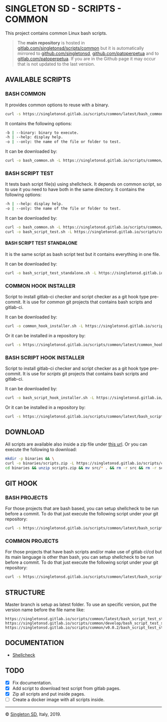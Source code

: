 # SINGLETON SD - SCRIPTS - COMMON

This project contains common Linux bash scripts.

> The **main repository** is hosted in [gitlab.com/singletonsd/scripts/common](https://gitlab.com/singletonsd/scripts/common.git) but it is automatically mirrored to [github.com/singletonsd](https://github.com/singletonsd/scripts-common.git), [github.com/patoperpetua](https://github.com/patoperpetua/scripts-common.git) and to [gitlab.com/patoperpetua](https://gitlab.com/patoperpetua/scripts-common.git). If you are in the Github page it may occur that is not updated to the last version.

## AVAILABLE SCRIPTS

### BASH COMMON

It provides common options to reuse with a binary.

```bash
curl -s https://singletonsd.gitlab.io/scripts/common/latest/bash_common.sh | bash /dev/stdin -b="${BINARY_NAME}"
```

It contains the following options:

```bash
-b | --binary: binary to execute.
-h | --help: display help.
-o | --only: the name of the file or folder to test.
```

It can be downloaded by:

```bash
curl -o bash_common.sh -L https://singletonsd.gitlab.io/scripts/common/latest/bash_common.sh
```

### BASH SCRIPT TEST

It tests bash script file(s) using shellcheck. It depends on common script, so to use it you need to have both in the same directory. It contains the following options:

```bash
-h | --help: display help.
-o | --only: the name of the file or folder to test.
```

It can be downloaded by:

```bash
curl -o bash_common.sh -L https://singletonsd.gitlab.io/scripts/common/latest/bash_common.sh && \
curl -o bash_script_test.sh -L https://singletonsd.gitlab.io/scripts/common/latest/bash_script_test.sh
```

#### BASH SCRIPT TEST STANDALONE

It is the same script as bash script test but it contains everything in one file.

It can be downloaded by:

```bash
curl -o bash_script_test_standalone.sh -L https://singletonsd.gitlab.io/scripts/common/latest/bash_script_test_standalone.sh
```

### COMMON HOOK INSTALLER

Script to install gitlab-ci checker and script checker as a git hook type pre-commit. It is use for *common* git projects that contains bash scripts and gitlab-ci.

It can be downloaded by:

```bash
curl -o common_hook_installer.sh -L https://singletonsd.gitlab.io/scripts/common/latest/common_hook_installer.sh
```

Or it can be installed in a repository by:

```bash
curl -s https://singletonsd.gitlab.io/scripts/common/latest/common_hook_installer.sh | bash /dev/stdin
```

### BASH SCRIPT HOOK INSTALLER

Script to install gitlab-ci checker and script checker as a git hook type pre-commit. It is use for *scripts* git projects that contains bash scripts and gitlab-ci.

It can be downloaded by:

```bash
curl -o bash_script_hook_installer.sh -L https://singletonsd.gitlab.io/scripts/common/latest/bash_script_hook_installer.sh
```

Or it can be installed in a repository by:

```bash
curl -s https://singletonsd.gitlab.io/scripts/common/latest/bash_script_hook_installer.sh | bash /dev/stdin
```

## DOWNLOAD

All scripts are available also inside a zip file under [this url](https://singletonsd.gitlab.io/scripts/common/latest/scripts.zip). Or you can execute the following to download:

```bash
mkdir -p binaries && \
curl -o binaries/scripts.zip -L https://singletonsd.gitlab.io/scripts/common/latest/scripts.zip && \
cd binaries && unzip scripts.zip && mv src/* . && rm -r src && rm -r scripts.zip && cd ..
```

## GIT HOOK

### BASH PROJECTS

For those projects that are bash based, you can setup shellcheck to be run before a commit. To do that just execute the following script under your git repository:

```bash
curl -s https://singletonsd.gitlab.io/scripts/common/latest/bash_script_test_hook_installer.sh | bash /dev/stdin
```

### COMMON PROJECTS

For those projects that have bash scripts and/or make use of gitlab ci/cd but its main language is other than bash, you can setup shellcheck to be run before a commit. To do that just execute the following script under your git repository:

```bash
curl -s https://singletonsd.gitlab.io/scripts/common/latest/bash_script_common_hook_installer.sh | bash /dev/stdin
```

## STRUCTURE

Master branch is setup as latest folder. To use an specific version, put the version name before the file name like:

```url
https://singletonsd.gitlab.io/scripts/common/latest/bash_script_test_standalone.sh
https://singletonsd.gitlab.io/scripts/common/develop/bash_script_test_standalone.sh
https://singletonsd.gitlab.io/scripts/common/v0.0.2/bash_script_test_standalone.sh
```

## DOCUMENTATION

- [Shellcheck](https://github.com/koalaman/shellcheck)

## TODO

- [X] Fix documentation.
- [X] Add script to download test script from gitlab pages.
- [X] Zip all scripts and put inside pages.
- [ ] Create a docker image with all scripts inside.

----------------------

© [Singleton SD](http://www.singletonsd.com), Italy, 2019.
